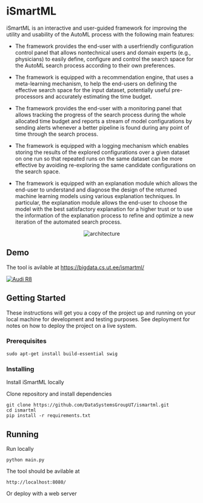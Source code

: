 # iSmartML

iSmartML is an interactive and user-guided framework for improving the utility and usability of the AutoML process with the following main features:

- The framework provides the end-user with a userfriendly configuration control panel that allows nontechnical users and domain experts (e.g., physicians) to easily define, configure and control the search space for the AutoML search process according to their own preferences.

- The framework is equipped with a recommendation engine, that uses a meta-learning mechanism, to help the end-users on defining the effective search space for the input dataset, potentially useful pre-processors and accurately estimating the time budget.

- The framework provides the end-user with a monitoring panel that allows tracking the progress of the search process during the whole allocated time budget and reports a stream of model configurations by sending alerts whenever a better pipeline is found during any point of time through the search process.

- The framework is equipped with a logging mechanism which enables storing the results of the explored configurations over a given dataset on one run so that repeated runs on the same dataset can be more effective by avoiding re-exploring the same candidate configurations on the search space.

- The framework is equipped with an explanation module which allows the end-user to understand and diagnose the design of the returned machine learning models using various explanation techniques. In particular, the explanation module allows the end-user to choose the model with the best satisfactory explanation for a higher trust or to use the information of the explanation process to refine and optimize a new iteration of the automated search process.

<p align="center">
<img alt="architecture" src="https://user-images.githubusercontent.com/8884249/68950788-86d0bd00-07c5-11ea-8b91-cab51811cc2b.png">
</p>

## Demo

The tool is avilable at https://bigdata.cs.ut.ee/ismartml/

[![Audi R8](http://img.youtube.com/vi/KOxbO0EI4MA/0.jpg)](https://www.youtube.com/watch?v=aug5UXd1dNI "iSmartML")

## Getting Started

These instructions will get you a copy of the project up and running on your local machine for development and testing purposes. See deployment for notes on how to deploy the project on a live system.

### Prerequisites


```
sudo apt-get install build-essential swig
```

### Installing

Install iSmartML locally

Clone repository and install dependencies
```
git clone https://github.com/DataSystemsGroupUT/ismartml.git
cd ismartml
pip install -r requirements.txt 
```


## Running

Run locally
```
python main.py
```
The tool should be avilable at
```
http://localhost:8080/
```

Or deploy with a web server



